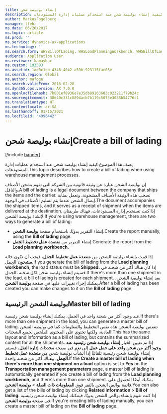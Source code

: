 ```yaml
---
title: إنشاء بوليصة شحن
description: يصف هذا الموضوع كيفية إنشاء بوليصة شحن عند استخدام عمليات إدارة المستودعات.
author: MarkusFogelberg
manager: tfehr
ms.date: 06/20/2017
ms.topic: article
ms.prod: ''
ms.service: dynamics-ax-applications
ms.technology: ''
ms.search.form: WHSBillOfLading, WHSLoadPlanningWorkbench, WHSBillOfLadingCarrier, WHSBillOfLadingOrder
audience: Application User
ms.reviewer: kamaybac
ms.custom: 193583
ms.assetid: 1ad0c1cb-4346-4042-a59b-923115fac03e
ms.search.region: Global
ms.author: mafoge
ms.search.validFrom: 2016-02-28
ms.dyn365.ops.version: AX 7.0.0
ms.openlocfilehash: 7b001ef8936e7e35db89163683c023211f79b24c
ms.sourcegitcommit: 38d40c331c8894acb7b119c5073e3088b54776c1
ms.translationtype: HT
ms.contentlocale: ar-SA
ms.lasthandoff: 01/15/2021
ms.locfileid: "4996442"
---
```

# <a name="create-a-bill-of-lading"></a><span data-ttu-id="8e4c4-103">إنشاء بوليصة شحن</span><span class="sxs-lookup"><span data-stu-id="8e4c4-103">Create a bill of lading</span></span>

[!include [banner](../includes/banner.md)]

<span data-ttu-id="8e4c4-104">يصف هذا الموضوع كيفية إنشاء بوليصة شحن عند استخدام عمليات إدارة المستودعات.</span><span class="sxs-lookup"><span data-stu-id="8e4c4-104">This topic describes how to create a bill of lading when using warehouse management processes.</span></span>  

<span data-ttu-id="8e4c4-105">إن بوليصة الشحن عبارة عن وثيقة قانونية بين الشركة التي تقوم بشحن الأصناف والناقل.</span><span class="sxs-lookup"><span data-stu-id="8e4c4-105">A bill of lading is a legal document between the company that ships the items and the carrier.</span></span> <span data-ttu-id="8e4c4-106">تصحب هذه الوثيقة الأصناف المشحونة، وتعمل بمثابة إيصال الشحن عندما يتم تسليم الأصناف في الوجهة.</span><span class="sxs-lookup"><span data-stu-id="8e4c4-106">The document accompanies the shipped items, and it serves as a receipt of shipment when the items are delivered at the destination.</span></span> <span data-ttu-id="8e4c4-107">إذا كنت تستخدم إدارة المستودعات، فهناك طريقتان لإنشاء بوليصة الشحن:</span><span class="sxs-lookup"><span data-stu-id="8e4c4-107">If you're using warehouse management, there are two ways to generate a bill of lading:</span></span>

  -   <span data-ttu-id="8e4c4-108">إنشاء التقرير يدويًا، باستخدام صفحة **بوليصة الشحن**.</span><span class="sxs-lookup"><span data-stu-id="8e4c4-108">Create the report manually, using the **Bill of lading** page.</span></span>
  -   <span data-ttu-id="8e4c4-109">إنشاء التقرير من **منضدة عمل تخطيط الحِمل‬**.</span><span class="sxs-lookup"><span data-stu-id="8e4c4-109">Generate the report from the **Load planning workbench**.</span></span>

<span data-ttu-id="8e4c4-110">إذا قمت بإنشاء بوليصة الشحن من **منضدة عمل تخطيط الحِمل‬**، فيجب أن تكون حالة الحِمل‬‏‎ **مشحون‬.**</span><span class="sxs-lookup"><span data-stu-id="8e4c4-110">If you generate the bill of lading from the **Load planning workbench**, the load status must be **Shipped.**</span></span> <span data-ttu-id="8e4c4-111">‏‫إذا كان هناك أكثر من شحنة في الحِمل‬‏‎، فسيتم إنشاء بوليصة شحن لكل شحنة.</span><span class="sxs-lookup"><span data-stu-id="8e4c4-111">If there's more than one shipment in the load, a bill of lading is created for each shipment.</span></span> <span data-ttu-id="8e4c4-112">بعد إنشاء بوليصة الشحن، يمكنك إجراء تغييرات عليها في صفحة **بوليصة الشحن**.</span><span class="sxs-lookup"><span data-stu-id="8e4c4-112">After a bill of lading has been created you can make changes to it on the **Bill of lading** page.</span></span>

## <a name="master-bill-of-lading"></a><span data-ttu-id="8e4c4-113">بوليصة الشحن الرئيسية</span><span class="sxs-lookup"><span data-stu-id="8e4c4-113">Master bill of lading</span></span>
<span data-ttu-id="8e4c4-114">عند وجود أكثر من شحنة واحد في الحمل، يمكنك إنشاء بوليصة شحن رئيسية.</span><span class="sxs-lookup"><span data-stu-id="8e4c4-114">If there's more than one shipment in the load, you can generate a master bill of lading.</span></span> <span data-ttu-id="8e4c4-115">تتضمن بوليصة الشحن هذه نفس التخطيط والمعلومات كما في بوليصة الشحن العادية، ولكنها تحتوي على المحتوى الملخص لجميع الشحنات.</span><span class="sxs-lookup"><span data-stu-id="8e4c4-115">This has the same layout and information as a bill of lading, but contains the summarized content for all the shipments.</span></span> <span data-ttu-id="8e4c4-116">إذا تم تعيين الخيار **إنشاء بوليصة شحن رئيسية عند وجود أكثر من شحن واحد على حمل عمل‬** إلى **نعم** في صفحة **محددات إدارة النقل**، فسيتم إنشاء بوليصة شحن رئيسية تلقائيًا إذا أنشأت بوليصة شحن من **منضدة عمل تخطيط الحِمل‬**، وهناك أكثر من شحنة واحدة.</span><span class="sxs-lookup"><span data-stu-id="8e4c4-116">If the **Create a master bill of lading when there's more than one shipment on a load** option is set to **Yes** on the **Transportation management parameters** page, a master bill of lading is automatically generated if you create a bill of lading from the **Load planning workbench**, and there's more than one shipment.</span></span> <span data-ttu-id="8e4c4-117">يمكنك أيضًا الحصول على قائمة بوالص الشحن‬ بالنقر فوق **المعلومات ذات الصلة** &gt; **بوليصة الشحن**.</span><span class="sxs-lookup"><span data-stu-id="8e4c4-117">You can also get a list of the bills of lading by clicking **Related information** &gt; **Bill of lading**.</span></span> <span data-ttu-id="8e4c4-118">إذا كنت تقوم بإنشاء بوالص الشحن يدويًا، فيمكنك إنشاء بوليصة شحن رئيسية في صفحة **بوليصة الشحن**.</span><span class="sxs-lookup"><span data-stu-id="8e4c4-118">If you're creating bills of lading manually, you can create a master bill of lading on the **Bill of lading** page.</span></span>



